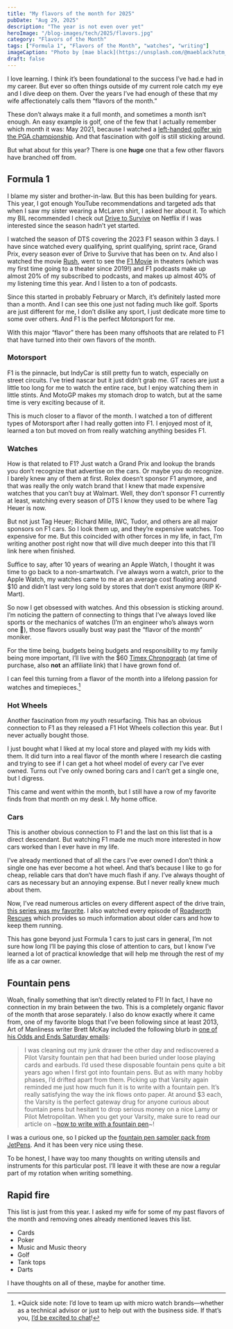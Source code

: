 ```yaml
---
title: "My flavors of the month for 2025"
pubDate: "Aug 29, 2025"
description: "The year is not even over yet"
heroImage: "/blog-images/tech/2025/flavors.jpg"
category: "Flavors of the Month"
tags: ["Formula 1", "Flavors of the Month", "watches", "writing"]
imageCaption: "Photo by [mae black](https://unsplash.com/@maeblack?utm_content=creditCopyText&utm_medium=referral&utm_source=unsplash) on [Unsplash](https://unsplash.com/photos/brown-and-white-ice-cream-YIrLhY5qsQE?utm_content=creditCopyText&utm_medium=referral&utm_source=unsplash)"
draft: false
---
```


I love learning. I think it’s been foundational to the success I’ve had.e had in my career. But ever so often things outside of my current role catch my eye and I dive deep on them. Over the years I’ve had enough of these that my wife affectionately calls them “flavors of the month.”

These don’t always make it a full month, and sometimes a month isn’t enough. An easy example is golf, one of the few that I actually remember which month it was: May 2021, because I watched a [left-handed golfer win the PGA championship](https://www.pgatour.com/article/news/latest/2021/05/23/phil-mickelson-wins-pga-championship-kiawah-island-oldest-ever-major-winner).  And that fascination with golf is still sticking around.

But what about for this year? There is one ****huge**** one that a few other flavors have branched off from.

## Formula 1

I blame my sister and brother-in-law. But this has been building for years. This year, I got enough YouTube recommendations and targeted ads that when I saw my sister wearing a McLaren shirt, I asked her about it. To which my BIL recommended I check out [Drive to Survive](https://srlzd.com/s/1542b) on Netflix if I was interested since the season hadn’t yet started.

I watched the season of DTS covering the 2023 F1 season within 3 days. I have since watched every qualifying, sprint qualifying, sprint race, Grand Prix, every season ever of Drive to Survive that has been on tv. And also I watched the movie [Rush](https://boxd.it/3lyS), went to see the [F1 Movie](https://boxd.it/yjVM) in theaters (which was my first time going to a theater since 2019!) and F1 podcasts make up almost 20% of my subscribed to podcasts, and makes up almost 40% of my listening time this year. And I listen to a ton of podcasts.

Since this started in probably February or March, it’s definitely lasted more than a month. And I can see this one just not fading much like golf. Sports are just different for me, I don’t dislike any sport, I just dedicate more time to some over others. And F1 is the perfect Motorsport for me.

With this major “flavor” there has been many offshoots that are related to F1 that have turned into their own flavors of the month.

### Motorsport

F1 is the pinnacle, but IndyCar is still pretty fun to watch, especially on street circuits. I’ve tried nascar but it just didn’t grab me. GT races are just a little too long for me to watch the entire race, but I enjoy watching them in little stints. And MotoGP makes my stomach drop to watch, but at the same time is very exciting because of it.

This is much closer to a flavor of the month. I watched a ton of different types of Motorsport after I had really gotten into F1. I enjoyed most of it, learned a ton but moved on from really watching anything besides F1.

### Watches

How is that related to F1? Just watch a Grand Prix and lookup the brands you don’t recognize that advertise on the cars. Or maybe you do recognize. I barely knew any of them at first. Rolex doesn’t sponsor F1 anymore, and that was really the only watch brand that  I knew that made expensive watches that you can’t buy at Walmart. Well, they don’t sponsor F1 currently at least, watching every season of DTS I know they used to be where Tag Heuer is now.

But not just Tag Heuer; Richard Mille, IWC, Tudor, and others are all major sponsors on F1 cars. So I look them up, and they’re expensive watches. Too expensive for me. But this coincided with other forces in my life, in fact, I’m writing another post right now that will dive much deeper into this that I’ll link here when finished.

Suffice to say, after 10 years of wearing an Apple Watch, I thought it was time to go back to a non-smartwatch. I’ve always worn a watch, prior to the Apple Watch, my watches came to me at an average cost floating around $10 and didn’t last very long sold by stores that don’t exist anymore (RIP K-Mart).

So now I get obsessed with watches. And this obsession is sticking around. I’m noticing the pattern of connecting to things that I’ve always loved like sports or the mechanics of watches (I’m an engineer who’s always worn one 🤷), those flavors usually bust way past the “flavor of the month” moniker.

For the time being, budgets being budgets and responsibility to my family being more important, I’ll live with the $60 [Timex Chronograph](https://a.co/d/bQv51wc) (at time of purchase, also **not** an affiliate link) that I have grown fond of.

I can feel this turning from a flavor of the month into a lifelong passion for watches and timepieces.[^1]

### Hot Wheels

Another fascination from my youth resurfacing. This has an obvious connection to F1 as they released a F1 Hot Wheels collection this year. But I never actually bought those.

I just bought what I liked at my local store and played with my kids with them. It did turn into a real flavor of the month where I research die casting and trying to see if I can get a hot wheel model of every car I’ve ever owned. Turns out I’ve only owned boring cars and I can’t get a single one, but I digress.

This came and went within the month, but I still have a row of my favorite finds from that month on my desk I. My home office.

### Cars

This is another obvious connection to F1 and the last on this list that is a direct descendant. But watching F1 made me much more interested in how cars worked than I ever have in my life.

I’ve already mentioned that of all the cars I’ve ever owned I don’t think a single one has ever become a hot wheel. And that’s because I like to go for cheap, reliable cars that don’t have much flash if any. I’ve always thought of cars as necessary but an annoying expense. But I never really knew much about them.

Now, I’ve read numerous articles on every different aspect of the drive train, [this series was my favorite](https://www.artofmanliness.com/skills/manly-know-how/how-a-cars-engine-works/). I also watched every episode of [Roadworth Rescues](https://www.serializd.com/show/Roadworthy-Rescues-213556) which provides so much information about older cars and how to keep them running.

This has gone beyond just Formula 1 cars to just cars in general, I’m not sure how long I’ll be paying this close of attention to cars, but I know I’ve learned a lot of practical knowledge that will help me through the rest of my life as a car owner.

## Fountain pens

Woah, finally something that isn’t directly related to F1! In fact, I have no connection in my brain between the two. This is a completely organic flavor of the month that arose separately. I also do know exactly where it came from, one of my favorite blogs that I’ve been following since at least 2013, Art of Manliness writer Brett McKay included the following blurb in [one of his Odds and Ends Saturday emails](https://www.artofmanliness.com/odds-ends/odds-ends-july-11-2025/):

> I was cleaning out my junk drawer the other day and rediscovered a Pilot Varsity fountain pen that had been buried under loose playing cards and earbuds. I’d used these disposable fountain pens quite a bit years ago when I first got into fountain pens. But as with many hobby phases, I’d drifted apart from them. Picking up that Varsity again reminded me just how much fun it is to write with a fountain pen. It’s really satisfying the way the ink flows onto paper. At around $3 each, the Varsity is the perfect gateway drug for anyone curious about fountain pens but hesitant to drop serious money on a nice Lamy or Pilot Metropolitan. When you get your Varsity, make sure to read our article on ~[how to write with a fountain pen](https://www.artofmanliness.com/lifestyle/gear/a-primer-on-fountain-pens/)~!

I was a curious one, so I picked up the [fountain pen sampler pack from JetPens](https://www.jetpens.com/JetPens-Fountain-Pen-Samplers/ct/5114). And it has been very nice using these.

To be honest, I have way too many thoughts on writing utensils and instruments for this particular post. I’ll leave it with these are now a regular part of my rotation when writing something.

## Rapid fire

This list is just from this year. I asked my wife for some of my past flavors of the month and removing ones already mentioned leaves this list.

* Cards
* Poker
* Music and Music theory
* Golf
* Tank tops
* Darts

I have thoughts on all of these, maybe for another time.

[^1]: *Quick side note: I’d love to team up with micro watch brands—whether as a technical advisor or just to help out with the business side. If that’s you, [I’d be excited to chat](/contact)!

